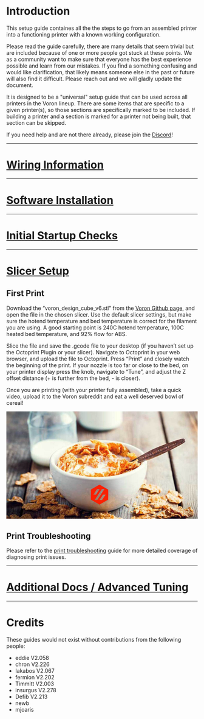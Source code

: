 # Introduction

This setup guide containes all the the steps to go from an assembled printer into a functioning printer with a known working configuration.

Please read the guide carefully, there are many details that seem trivial but are included because of one or more people got stuck at these points. We as a community want to make sure that everyone has the best experience possible and learn from our mistakes. If you find a something confusing and would like clarification, that likely means someone else in the past or future will also find it difficult. Please reach out and we will gladly update the document.

It is designed to be a "universal" setup guide that can be used across all printers in the Voron lineup.  There are some items that are specific to a given printer(s), so those sections are specifically marked to be included.  If building a printer and a section is marked for a printer not being built, that section can be skipped.

If you need help and are not there already, please join the [Discord](https://discord.gg/voron)!

---
# [Wiring Information](./wiring/README.md)

---
# [Software Installation](./software/README.md)

---
# [Initial Startup Checks](./startup.md)

___
# [Slicer Setup](./slicer.md)

## First Print

Download the “voron\_design\_cube\_v6.stl” from the [Voron Github page](https://github.com/VoronDesign/Voron-2/tree/Voron2.4/STLs/TEST_PRINTS), and open the file in the chosen slicer. Use the default slicer settings, but make sure the hotend temperature and bed temperature is correct for the filament you are using. A good starting point is 240C hotend temperature, 100C heated bed temperature, and 92% flow for ABS.

Slice the file and save the .gcode file to your desktop (if you haven’t set up the Octoprint Plugin or your slicer). Navigate to Octoprint in your web browser, and upload the file to Octoprint. Press “Print” and closely watch the beginning of the print. If your nozzle is too far or close to the bed, on your printer display press the knob, navigate to “Tune”, and adjust the Z offset distance (+ is further from the bed, - is closer).

Once you are printing (with your printer fully assembled), take a quick video, upload it to the Voron subreddit and eat a well deserved bowl of cereal!

![](./images/voron_cereal.png)

## Print Troubleshooting

Please refer to the [print troubleshooting](../support/print_troubleshooting.md) guide for more detailed coverage of diagnosing print issues.

---
# [Additional Docs / Advanced Tuning](./additional/README.md)

---
# Credits

These guides would not exist without contributions from the following people:

* eddie V2.058
* chron V2.226
* Iakabos V2.067
* fermion V2.202
* Timmitt V2.003
* insurgus V2.278
* Defib V2.213
* newb
* mjoaris
